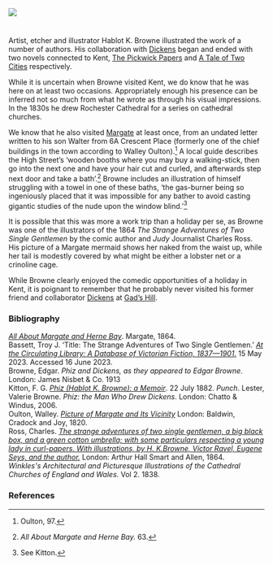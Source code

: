 <a href="https://juncture-digital.org"><img src="https://juncture-digital.org/images/ve-button.png"></a>

<param ve-config title="Hablot K. Browne (Phiz) (1815-1882)" author="Professor Carolyn Oulton" layout="vtl" 
banner="/images/banners/19c.jpg">

<param ve-entity eid="Q29303" aliases="Canterbury">

#

Artist, etcher and illustrator Hablot K. Browne illustrated the work of a number of authors. His collaboration with [Dickens](/dickens) began and ended with two novels connected to Kent, [The Pickwick Papers](/dickens/pickwick-papers) and [A Tale of Two Cities](/dickens/tale-two-cities) respectively.
<param ve-image url="https://upload.wikimedia.org/wikipedia/commons/d/d2/Pickwick_Weller_Hablot_Knight_Browne_1836.jpg" label="Pickwick Weller, 1836" attribution="Hablot Knight Browne">

While it is uncertain when Browne visited Kent, we do know that he was here on at least two occasions. Appropriately enough his presence can be inferred not so much from what he wrote as through his visual impressions. In the 1830s he drew Rochester Cathedral for a series on cathedral churches.

We know that he also visited [Margate](/19c-margate) at least once, from an undated letter written to his son Walter from 6A Crescent Place (formerly one of the chief buildings in the town according to Walley Oulton).[^ref1]  A local guide describes the High Street’s ‘wooden booths where you may buy a walking-stick, then go into the next one and have your hair cut and curled, and afterwards step next door and take a bath’.[^ref2]  Browne includes an illustration of himself struggling with a towel in one of these baths, ‘the gas-burner being so ingeniously placed that it was impossible for any bather to avoid casting gigantic studies of the nude upon the window blind.’[^ref3]  

It is possible that this was more a work trip than a holiday per se, as Browne was one of the illustrators of the 1864 _The Strange Adventures of Two Single Gentlemen_ by the comic author and _Judy_ Journalist Charles Ross. His picture of a Margate mermaid shows her naked from the waist up, while her tail is modestly covered by what might be either a lobster net or a crinoline cage.

While Browne clearly enjoyed the comedic opportunities of a holiday in Kent, it is poignant to remember that he probably never visited his former friend and collaborator [Dickens](/dickens) at [Gad’s Hill](/dickens/dickens-gads-hill).

### Bibliography
[_All About Margate and Herne Bay_](https://books.google.co.uk/books?id=yxQHAAAAQAAJ&pg=PA4&dq=high+street+margate+baths&hl=en&newbks=1&newbks_redir=0&sa=X&ved=2ahUKEwj4yeHk18j_AhVNhlwKHYPXA90Q6AF6BAgCEAI#v=onepage&q=high%20street%20margate%20baths&f=false). Margate, 1864.   
Bassett, Troy J. ‘Title: The Strange Adventures of Two Single Gentlemen.’ [_At the Circulating Library: A Database of Victorian Fiction, 1837—1901_.](http://www.victorianresearch.org/atcl/show_title.php?tid=17896&aid=254.) 15 May 2023. Accessed 16 June 2023.   
Browne, Edgar. _Phiz and Dickens, as they appeared to Edgar Browne_. London: James Nisbet & Co. 1913   
Kitton, F. G. [_Phiz (Hablot K. Browne): a Memoir_](https://www.gutenberg.org/files/33723/33723-h/33723-h.htm). 22 July 1882. _Punch_. 
Lester, Valerie Browne. _Phiz: the Man Who Drew Dickens_. London: Chatto & Windus, 2006.   
Oulton, Walley. [_Picture of Margate and Its Vicinity_](https://books.google.co.uk/books?id=ExEHAAAAQAAJ&pg=PA98&dq=crescent+place+margate&hl=en&newbks=1&newbks_redir=0&sa=X&ved=2ahUKEwjYqOzbvMj_AhXWhFwKHZ4pAO0Q6AF6BAgFEAI#v=onepage&q=crescent%20place%20margate&f=false) London: Baldwin, Cradock and Joy, 1820.   
Ross, Charles. [_The strange adventures of two single gentlemen, a big black box, and a green cotton umbrella; with some particulars respecting a young lady in curl-papers. With illustrations, by H. K.Browne, Victor Ravel, Eugene Seys, and the author._](https://books.google.co.uk/books?id=QZOSo8wYxfEC&newbks=0&printsec=frontcover&pg=PA1&dq=phiz+margate&hl=en&redir_esc=y#v=onepage&q=phiz%20margate&f=false) London:  Arthur Hall Smart and Allen, 1864.   
_Winkles's Architectural and Picturesque Illustrations of the Cathedral Churches of England and Wales._ Vol 2. 1838.   
<param ve-image url="https://upload.wikimedia.org/wikipedia/commons/thumb/c/ce/%22Phiz%22_%28Hablot_Knight_Browne%29_-_a_memoir%2C_including_a_selection_from_his_correspondence_and_notes_on_his_principal_works_%28IA_phizhablotknight00kitt%29.pdf/page8-700px-%22Phiz%22_%28Hablot_Knight_Browne%29_-_a_memoir%2C_including_a_selection_from_his_correspondence_and_notes_on_his_principal_works_%28IA_phizhablotknight00kitt%29.pdf.jpg" label="Hablot Knight Browne - a memoir" attribution="Hablot Knight Browne">

### References
[^ref1]: Oulton, 97.
[^ref2]: _All About Margate and Herne Bay._ 63.
[^ref3]: See Kitton. 

